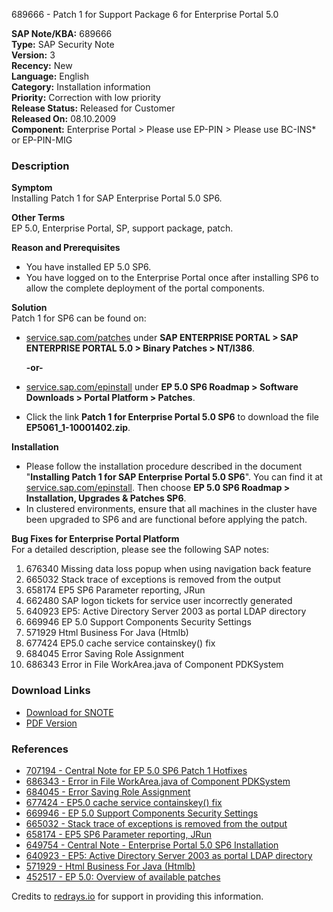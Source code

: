 689666 - Patch 1 for Support Package 6 for Enterprise Portal 5.0

**SAP Note/KBA:** 689666  
**Type:** SAP Security Note  
**Version:** 3  
**Recency:** New  
**Language:** English  
**Category:** Installation information  
**Priority:** Correction with low priority  
**Release Status:** Released for Customer  
**Released On:** 08.10.2009  
**Component:** Enterprise Portal > Please use EP-PIN > Please use BC-INS* or EP-PIN-MIG

### Description

**Symptom**  
Installing Patch 1 for SAP Enterprise Portal 5.0 SP6.

**Other Terms**  
EP 5.0, Enterprise Portal, SP, support package, patch.

**Reason and Prerequisites**  
- You have installed EP 5.0 SP6.
- You have logged on to the Enterprise Portal once after installing SP6 to allow the complete deployment of the portal components.

**Solution**  
Patch 1 for SP6 can be found on:

- [service.sap.com/patches](https://me.sap.com/patches) under **SAP ENTERPRISE PORTAL > SAP ENTERPRISE PORTAL 5.0 > Binary Patches > NT/I386**.
  
  **-or-**

- [service.sap.com/epinstall](https://me.sap.com/epinstall) under **EP 5.0 SP6 Roadmap > Software Downloads > Portal Platform > Patches**.

- Click the link **Patch 1 for Enterprise Portal 5.0 SP6** to download the file **EP5061_1-10001402.zip**.

**Installation**  
- Please follow the installation procedure described in the document "**Installing Patch 1 for SAP Enterprise Portal 5.0 SP6**". You can find it at [service.sap.com/epinstall](https://me.sap.com/epinstall). Then choose **EP 5.0 SP6 Roadmap > Installation, Upgrades & Patches SP6**.
- In clustered environments, ensure that all machines in the cluster have been upgraded to SP6 and are functional before applying the patch.

**Bug Fixes for Enterprise Portal Platform**  
For a detailed description, please see the following SAP notes:
1. 676340 Missing data loss popup when using navigation back feature
2. 665032 Stack trace of exceptions is removed from the output
3. 658174 EP5 SP6 Parameter reporting, JRun
4. 662480 SAP logon tickets for service user incorrectly generated
5. 640923 EP5: Active Directory Server 2003 as portal LDAP directory
6. 669946 EP 5.0 Support Components Security Settings
7. 571929 Html Business For Java (Htmlb)
8. 677424 EP5.0 cache service containskey() fix
9. 684045 Error Saving Role Assignment
10. 686343 Error in File WorkArea.java of Component PDKSystem

### Download Links

- [Download for SNOTE](https://notesdownloads.sap.com/note/0040000015578942017)
- [PDF Version](https://userapps.support.sap.com/sap/support/sfm/notes/print/0000689666?language=en-US&token=EAEB7578645C0286BC2CC671C93E8160)

### References

- [707194 - Central Note for EP 5.0 SP6 Patch 1 Hotfixes](https://me.sap.com/notes/707194)
- [686343 - Error in File WorkArea.java of Component PDKSystem](https://me.sap.com/notes/686343)
- [684045 - Error Saving Role Assignment](https://me.sap.com/notes/684045)
- [677424 - EP5.0 cache service containskey() fix](https://me.sap.com/notes/677424)
- [669946 - EP 5.0 Support Components Security Settings](https://me.sap.com/notes/669946)
- [665032 - Stack trace of exceptions is removed from the output](https://me.sap.com/notes/665032)
- [658174 - EP5 SP6 Parameter reporting, JRun](https://me.sap.com/notes/658174)
- [649754 - Central Note - Enterprise Portal 5.0 SP6 Installation](https://me.sap.com/notes/649754)
- [640923 - EP5: Active Directory Server 2003 as portal LDAP directory](https://me.sap.com/notes/640923)
- [571929 - Html Business For Java (Htmlb)](https://me.sap.com/notes/571929)
- [452517 - EP 5.0: Overview of available patches](https://me.sap.com/notes/452517)

Credits to [redrays.io](https://redrays.io) for support in providing this information.